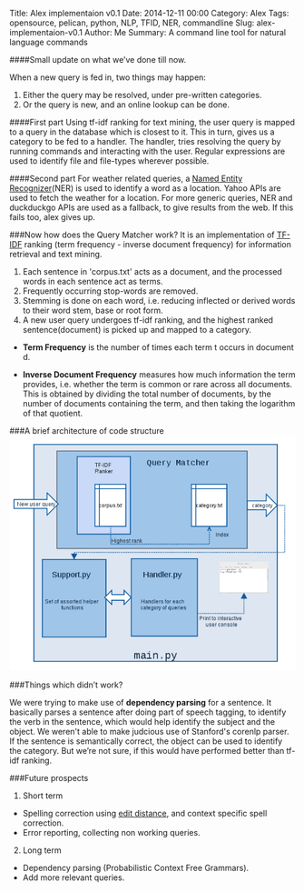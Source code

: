 Title: Alex implementaion v0.1
Date: 2014-12-11 00:00
Category: Alex
Tags: opensource, pelican, python, NLP, TFID, NER, commandline
Slug: alex-implementaion-v0.1
Author: Me
Summary: A command line tool for natural language commands

####Small update on what we’ve done till now.

When a new query is fed in, two things may happen:
 1. Either the query may be resolved, under pre-written categories.
 2. Or the query is new, and an online lookup can be done.

####First part
Using tf-idf ranking for text mining, the user query is mapped to a query in the database which is closest to it. This in turn, gives us a category to be fed to a handler. The handler, tries resolving the query by running commands and interacting with the user. Regular expressions are used to identify file and file-types wherever possible.

####Second part
For weather related queries, a [Named Entity Recognizer](http://en.wikipedia.org/wiki/Named-entity_recognition)(NER) is used to identify a word as a location. Yahoo APIs are used to fetch the weather for a location.
For more generic queries, NER and duckduckgo APIs are used as a fallback, to give results from the web. If this fails too, alex gives up.

###Now how does the Query Matcher work?
It is an implementation of [TF-IDF](http://en.wikipedia.org/wiki/Tf%E2%80%93idf) ranking (term frequency - inverse document frequency) for information retrieval and text mining.

 1. Each sentence in 'corpus.txt' acts as a document, and the processed words in each sentence act as terms.
 2. Frequently occurring stop-words are removed.
 3. Stemming is done on each word, i.e. reducing inflected or derived words to their word stem, base or root form.
 4. A new user query undergoes tf-idf ranking, and the highest ranked sentence(document) is picked up and mapped to a category.


 * __Term Frequency__ is the number of times each term t occurs in document d.

 * __Inverse Document Frequency__ measures how much information the term provides, i.e. whether the term is common or rare across all documents. This is obtained by dividing the total number of documents, by the number of documents containing the term, and then taking the logarithm of that quotient.

###A brief architecture of code structure 
![Architecture](static/images/alexArch.png)

###Things which didn’t work?

We were trying to make use of __dependency parsing__ for a sentence. 
It basically parses a sentence after doing part of speech tagging, to identify the verb in the sentence, which would help identify the subject and the object. We weren't able to make judcious use of Stanford's corenlp parser. 
If the sentence is semantically correct, the object can be used to identify the category. But we’re not sure, if this would have performed better than tf-idf ranking.


###Future prospects

1. Short term
  * Spelling correction using [edit distance](http://en.wikipedia.org/wiki/Edit_distance), and context specific spell correction.
  * Error reporting, collecting non working queries.
2. Long term
  * Dependency parsing (Probabilistic Context Free Grammars).
  * Add more relevant queries.
    
